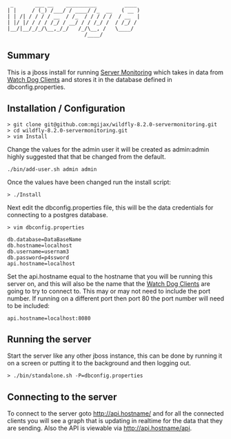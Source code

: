 ```
 _       ___ __    __________         ____ 
| |     / (_) /___/ / ____/ /_  __   ( __ )
| | /| / / / / __  / /_  / / / / /  / __  |
| |/ |/ / / / /_/ / __/ / / /_/ /  / /_/ / 
|__/|__/_/_/\__,_/_/   /_/\__, /   \____/  
                         /____/            
```

Summary
-------

This is a jboss install for running <a href="https://github.com/mgijax/ServerMonitoring">Server Monitoring</a> which takes in data from <a href="https://github.com/mgijax/WatchDog">Watch Dog Clients</a> and stores it in the database defined in dbconfig.properties.

Installation / Configuration
----------------------------

```
> git clone git@github.com:mgijax/wildfly-8.2.0-servermonitoring.git
> cd wildfly-8.2.0-servermonitoring.git
> vim Install
```

Change the values for the admin user it will be created as admin:admin highly suggested that that be changed from the default. 

```
./bin/add-user.sh admin admin
```
Once the values have been changed run the install script:
```
> ./Install
```
Next edit the dbconfig.properties file, this will be the data credentials for connecting to a postgres database.
```
> vim dbconfig.properties

db.database=DataBaseName
db.hostname=localhost
db.username=usernam3
db.password=p4ssword
api.hostname=localhost
```
Set the api.hostname equal to the hostname that you will be running this server on, and this will also be the name that the <a href="https://github.com/mgijax/WatchDog">Watch Dog Clients</a> are going to try to connect to. This may or may not need to include the port number. If running on a different port then port 80 the port number will need to be included:
```
api.hostname=localhost:8080
```

Running the server
------------------

Start the server like any other jboss instance, this can be done by running it on a screen or putting it to the background and then logging out.
```
> ./bin/standalone.sh -P=dbconfig.properties
```

Connecting to the server
------------------------

To connect to the server goto http://api.hostname/ and for all the connected clients you will see a graph that is updating in realtime for the data that they are sending.
Also the API is viewable via http://api.hostname/api.





